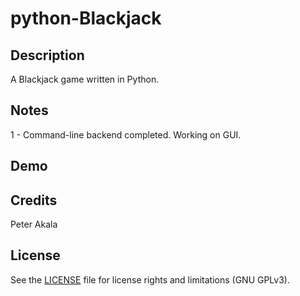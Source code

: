 # python-Blackjack

## Description

A Blackjack game written in Python.

## Notes

1 - Command-line backend completed. Working on GUI.

## Demo

## Credits

Peter Akala

## License

See the [LICENSE](LICENSE.md) file for license rights and limitations (GNU GPLv3).
